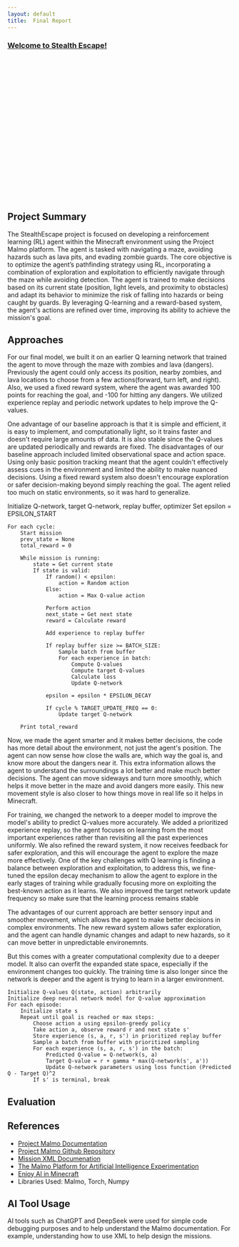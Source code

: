 ```yaml
---
layout: default
title:  Final Report
---
```


### [Welcome to Stealth Escape!]()
<iframe width="560" height="315" src="" title="YouTube video player" frameborder="0" allow="accelerometer; autoplay; 
clipboard-write; encrypted-media; gyroscope; picture-in-picture; web-share" referrerpolicy="strict-origin-when-cross-origin" allowfullscreen></iframe>


## Project Summary  
The StealthEscape project is focused on developing a reinforcement learning (RL) agent within the Minecraft environment using the Project Malmo platform. The agent is tasked with navigating 
a maze, avoiding hazards such as lava pits, and evading zombie guards. The core objective is to optimize the agent’s pathfinding strategy using RL, incorporating a combination of exploration and exploitation to efficiently navigate through the maze while avoiding detection. The agent is trained to make decisions based on its current state (position, light levels, and proximity to obstacles) and adapt its behavior to minimize the risk of falling into hazards or being caught by guards. By leveraging Q-learning and a reward-based system, the agent's actions are refined over time, improving its ability to achieve the mission's goal.   
  
## Approaches  
For our final model, we built it on an earlier Q learning network that trained the agent to move through the maze with zombies and lava (dangers). Previously the agent could only access its position, nearby zombies, and lava locations to choose from a few actions(forward, turn left, and right). Also, we used a fixed reward system, where the agent was awarded 100 points for reaching the goal, and -100 for hitting any dangers. We utilized experience replay and periodic network updates to help improve the Q-values.

One advantage of our baseline approach is that it is simple and efficient, it is easy to implement, and computationally light, so it trains faster and doesn't require large amounts of data. It is also stable since the Q-values are updated periodically and rewards are fixed. 
The disadvantages of our baseline approach included limited observational space and action space. Using only basic position tracking meant that the agent couldn't effectively assess cues in the environment and limited the ability to make nuanced decisions. Using a fixed reward system also doesn't encourage exploration or safer decision-making beyond simply reaching the goal. The agent relied too much on static environments, so it was hard to generalize. 

Initialize Q-network, target Q-network, replay buffer, optimizer
Set epsilon = EPSILON_START

```
For each cycle:
    Start mission
    prev_state = None
    total_reward = 0

    While mission is running:
        state = Get current state
        If state is valid:
            If random() < epsilon:
                action = Random action
            Else:
                action = Max Q-value action

            Perform action
            next_state = Get next state
            reward = Calculate reward

            Add experience to replay buffer

            If replay buffer size >= BATCH_SIZE:
                Sample batch from buffer
                For each experience in batch:
                    Compute Q-values
                    Compute target Q-values
                    Calculate loss
                    Update Q-network

            epsilon = epsilon * EPSILON_DECAY

            If cycle % TARGET_UPDATE_FREQ == 0:
                Update target Q-network

    Print total_reward
```

Now, we made the agent smarter and it makes better decisions, the code has more detail about the environment, not just the agent's position. The agent can now sense how close the walls are, which way the goal is, and know more about the dangers near it. This extra information allows the agent to understand the surroundings a lot better and make much better decisions. The agent can move sideways and turn more smoothly, which helps it move better in the maze and avoid dangers more easily. This new movement style is also closer to how things move in real life so it helps in Minecraft.

For training, we changed the network to a deeper model to improve the model's ability to predict Q-values more accurately. We added a prioritized experience replay, so the agent focuses on learning from the most important experiences rather than revisiting all the past experiences uniformly. We also refined the reward system, it now receives feedback for safer exploration, and this will encourage the agent to explore the maze more effectively. One of the key challenges with Q learning is finding a balance between exploration and exploitation, to address this, we fine-tuned the epsilon decay mechanism to allow the agent to explore in the early stages of training while gradually focusing more on exploiting the best-known action as it learns. We also improved the target network update frequency so make sure that the learning process remains stable

The advantages of our current approach are better sensory input and smoother movement, which allows the agent to make better decisions in complex environments.
The new reward system allows safer exploration, and the agent can handle dynamic changes and adapt to new hazards, so it can move better in unpredictable environemnts.

But this comes with a greater computational complexity due to a deeper model. It also can overfit the expanded state space, especially if the environment changes too quickly. The training time is also longer since the network is deeper and the agent is trying to learn in a larger environment.

```
Initialize Q-values Q(state, action) arbitrarily
Initialize deep neural network model for Q-value approximation
For each episode:
    Initialize state s
    Repeat until goal is reached or max steps:
        Choose action a using epsilon-greedy policy
        Take action a, observe reward r and next state s'
        Store experience (s, a, r, s') in prioritized replay buffer
        Sample a batch from buffer with prioritized sampling
        For each experience (s, a, r, s') in the batch:
            Predicted Q-value = Q-network(s, a)
            Target Q-value = r + gamma * max(Q-network(s', a'))
            Update Q-network parameters using loss function (Predicted Q - Target Q)^2
        If s' is terminal, break
```



    
## Evaluation  
  

## References  
- [Project Malmo Documentation](https://www.microsoft.com/en-us/research/project/project-malmo/)  
- [Project Malmo Github Repository](https://github.com/microsoft/malmo)  
- [Mission XML Documenation](https://microsoft.github.io/malmo/0.30.0/Schemas/MissionHandlers.html)  
- [The Malmo Platform for Artificial Intelligence Experimentation](https://www.ijcai.org/Proceedings/16/Papers/643.pdf)  
- [Enjoy AI in Minecraft](https://tsmatz.wordpress.com/2020/07/09/minerl-and-malmo-reinforcement-learning-in-minecraft/)  
- Libraries Used: Malmo, Torch, Numpy  

## AI Tool Usage  
AI tools such as ChatGPT and DeepSeek were used for simple code debugging purposes and to help understand the Malmo documentation. For example, understanding how to use XML to help design
the missions. 

